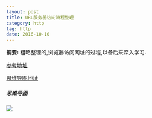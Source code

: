 ```yaml
---
layout: post
title: URL服务器访问流程整理
category: http
tag: http
date: 2016-10-10
---
```


**摘要:**
粗略整理的,浏览器访问网址的过程,以备后来深入学习.

[参考地址](http://igoro.com/archive/what-really-happens-when-you-navigate-to-a-url/)

[思维导图地址](https://www.processon.com/mindmap/58997b73e4b0c738ed115bfd)

##### 思维导图
 
![](/images/web-url-flow.png)

